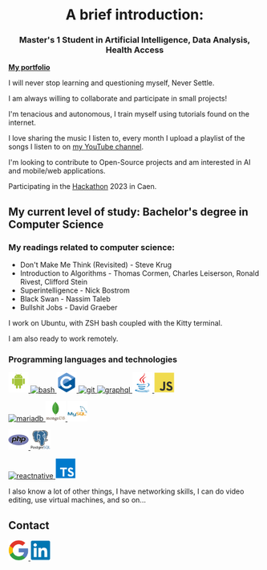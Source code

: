 <h1 align="center">A brief introduction:</h1>
<h3 align="center">Master's 1 Student in Artificial Intelligence, Data Analysis, Health Access</h3>
<strong><a href="https://vendenix.github.io/portfolio/" > My portfolio</a></strong>
<p> I will never stop learning and questioning myself, Never Settle.</p>
<p> I am always willing to collaborate and participate in small projects!</p>
<p> I'm tenacious and autonomous, I train myself using tutorials found on the internet.</p>
<p> I love sharing the music I listen to, every month I upload a playlist of the songs I listen to on <a href="https://www.youtube.com/channel/UCvnR3rqm6nwvW2c0pp2ws1Q">my YouTube channel</a>. </p>
<p> I'm looking to contribute to Open-Source projects and am interested in AI and mobile/web applications.</p>
<p> Participating in the <a href="https://www.unicaen.fr/evenement/hackathon-cassez-les-codes/">Hackathon</a> 2023 in Caen.</p>
<h2> My current level of study: Bachelor's degree in Computer Science</h2>
<h3> My readings related to computer science:</h3>
<ul>
  <li> Don't Make Me Think (Revisited) - Steve Krug</li>
  <li> Introduction to Algorithms - Thomas Cormen, Charles Leiserson, Ronald Rivest, Clifford Stein</li>
  <li> Superintelligence - Nick Bostrom</li>
  <li> Black Swan - Nassim Taleb</li>
  <li> Bullshit Jobs - David Graeber</li>
 </ul>
 <p> I work on Ubuntu, with ZSH bash coupled with the Kitty terminal.</p>
 <p> I am also ready to work remotely.</p>
<p align="left">
<p align="left">
<h3 align="left">Programming languages and technologies</h3>
<p align="left"> 
  <a href="https://developer.android.com" target="_blank" rel="noreferrer"> <img src="https://raw.githubusercontent.com/devicons/devicon/master/icons/android/android-original-wordmark.svg" alt="android" width="40" height="40"/> </a> 
  <a href="https://www.gnu.org/software/bash/" target="_blank" rel="noreferrer"> <img src="https://www.vectorlogo.zone/logos/gnu_bash/gnu_bash-icon.svg" alt="bash" width="40" height="40"/> </a> 
  <a href="https://www.cprogramming.com/" target="_blank" rel="noreferrer"> <img src="https://raw.githubusercontent.com/devicons/devicon/master/icons/c/c-original.svg" alt="c" width="40" height="40"/> </a> 
  </a> 
  <a href="https://git-scm.com/" target="_blank" rel="noreferrer"> <img src="https://www.vectorlogo.zone/logos/git-scm/git-scm-icon.svg" alt="git" width="40" height="40"/> </a> 
  <a href="https://graphql.org" target="_blank" rel="noreferrer"> <img src="https://www.vectorlogo.zone/logos/graphql/graphql-icon.svg" alt="graphql" width="40" height="40"/> </a>
  <a href="https://www.java.com" target="_blank" rel="noreferrer"> <img src="https://raw.githubusercontent.com/devicons/devicon/master/icons/java/java-original.svg" alt="java" width="40" height="40"/> 
  </a> <a href="https://developer.mozilla.org/en-US/docs/Web/JavaScript" target="_blank" rel="noreferrer"> <img src="https://raw.githubusercontent.com/devicons/devicon/master/icons/javascript/javascript-original.svg" alt="javascript" width="40" height="40"/> </a>

<a href="https://mariadb.org/" target="_blank" rel="noreferrer"> <img src="https://www.vectorlogo.zone/logos/mariadb/mariadb-icon.svg" alt="mariadb" width="40" height="40"/> </a>
<a href="https://www.mongodb.com/" target="_blank" rel="noreferrer"> <img src="https://raw.githubusercontent.com/devicons/devicon/master/icons/mongodb/mongodb-original-wordmark.svg" alt="mongodb" width="40" height="40"/> </a>
<a href="https://www.mysql.com/" target="_blank" rel="noreferrer"> <img src="https://raw.githubusercontent.com/devicons/devicon/master/icons/mysql/mysql-original-wordmark.svg" alt="mysql" width="40" height="40"/> </a>

<a href="https://www.php.net" target="_blank" rel="noreferrer"> <img src="https://raw.githubusercontent.com/devicons/devicon/master/icons/php/php-original.svg" alt="php" width="40" height="40"/> </a>
<a href="https://www.postgresql.org" target="_blank" rel="noreferrer"> <img src="https://raw.githubusercontent.com/devicons/devicon/master/icons/postgresql/postgresql-original-wordmark.svg" alt="postgresql" width="40" height="40"/> </a>

<a href="https://reactnative.dev/" target="_blank" rel="noreferrer"> <img src="https://reactnative.dev/img/header_logo.svg" alt="reactnative" width="40" height="40"/> </a> <a href="https://www.typescriptlang.org/" target="_blank" rel="noreferrer"> <img src="https://raw.githubusercontent.com/devicons/devicon/master/icons/typescript/typescript-original.svg" alt="typescript" width="40" height="40"/> </a> </p>
<p>I also know a lot of other things, I have networking skills, I can do video editing, use virtual machines, and so on...</p>
<h2> Contact </h2>
<p align="left">
  <a href="mailto:romain.andres@etu.unicaen.fr" target="_blank" rel="noreferrer">
    <img src="https://raw.githubusercontent.com/devicons/devicon/master/icons/google/google-original.svg" alt="Gmail" width="40" height="40"/>
  </a>
  <a href="https://www.linkedin.com/in/romain-andres-6b551b203/" target="_blank" rel="noreferrer">
    <img src="https://raw.githubusercontent.com/devicons/devicon/master/icons/linkedin/linkedin-original.svg" alt="LinkedIn" width="40" height="40"/>
  </a>
</p>



